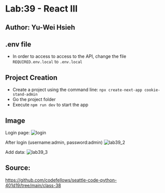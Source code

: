 # Lab:39 - React III
## Author: Yu-Wei Hsieh

## .env file
- In order to access to access to the API,  change the file ``REQUIRED.env.local`` to ``.env.local`` 

## Project Creation
- Create a project using the command line:
```npx create-next-app cookie-stand-admin```
- Go the project folder
- Execute ```npm run dev``` to start the app


## Image
Login page:
![login](login.JPG)

After login (username:admin, password:admin)
![lab39_2](lab39_2.JPG)

Add data:
![lab39_3](lab39_03.JPG)

## Source:
https://github.com/codefellows/seattle-code-python-401d19/tree/main/class-38
